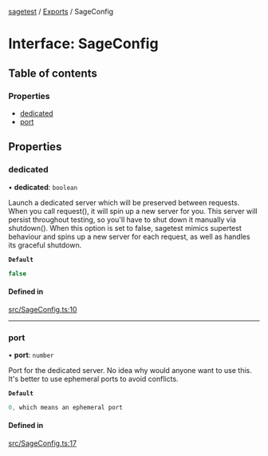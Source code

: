 [sagetest](../README.md) / [Exports](../modules.md) / SageConfig

# Interface: SageConfig

## Table of contents

### Properties

- [dedicated](SageConfig.md#dedicated)
- [port](SageConfig.md#port)

## Properties

### dedicated

• **dedicated**: `boolean`

Launch a dedicated server which will be preserved between requests.
When you call request(), it will spin up a new server for you.
This server will persist throughout testing, so you'll have to shut down it manually via shutdown().
When this option is set to false, sagetest mimics supertest behaviour and spins up a new server for each request,
as well as handles its graceful shutdown.

**`Default`**

```ts
false
```

#### Defined in

[src/SageConfig.ts:10](https://github.com/eddienubes/sagetest/blob/8991d9a/src/SageConfig.ts#L10)

___

### port

• **port**: `number`

Port for the dedicated server.
No idea why would anyone want to use this. It's better to use ephemeral ports to avoid conflicts.

**`Default`**

```ts
0, which means an ephemeral port
```

#### Defined in

[src/SageConfig.ts:17](https://github.com/eddienubes/sagetest/blob/8991d9a/src/SageConfig.ts#L17)
